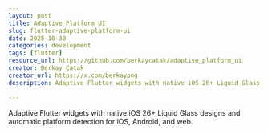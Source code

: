 ```yaml
---
layout: post
title: Adaptive Platform UI
slug: flutter-adaptive-platform-ui
date: 2025-10-30
categories: development
tags: [flutter]
resource_url: https://github.com/berkaycatak/adaptive_platform_ui
creator: Berkay Çatak
creator_url: https://x.com/berkaypng
description: Adaptive Flutter widgets with native iOS 26+ Liquid Glass designs and automatic platform detection for iOS, Android, and web.

---
```


Adaptive Flutter widgets with native iOS 26+ Liquid Glass designs and automatic platform detection for iOS, Android, and web.